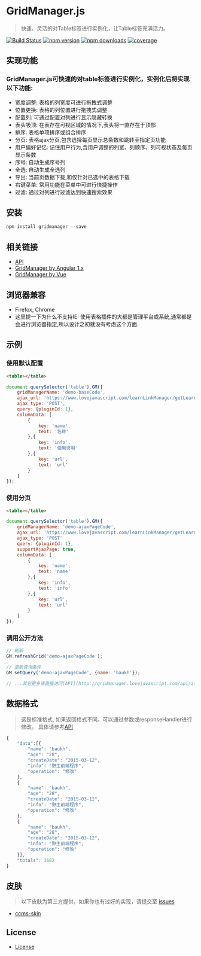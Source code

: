 # GridManager.js
> 快速、灵活的对Table标签进行实例化，让Table标签充满活力。

[![Build Status](https://travis-ci.org/baukh789/GridManager.svg?branch=master&style=flat-square)](https://travis-ci.org/baukh789/GridManager)
[![npm version](https://img.shields.io/npm/v/gridmanager.svg?style=flat-square)](https://www.npmjs.com/package/gridmanager)
[![npm downloads](https://img.shields.io/npm/dt/gridmanager.svg?style=flat-square)](https://www.npmjs.com/package/gridmanager)
[![coverage](https://img.shields.io/codecov/c/github/baukh789/GridManager.svg?style=flat-square)](https://codecov.io/gh/baukh789/GridManager)

## 实现功能
### GridManager.js可快速的对table标签进行实例化，实例化后将实现以下功能:

- 宽度调整: 表格的列宽度可进行拖拽式调整
- 位置更换: 表格的列位置进行拖拽式调整
- 配置列: 可通过配置对列进行显示隐藏转换
- 表头吸顶: 在表存在可视区域的情况下,表头将一直存在于顶部
- 排序: 表格单项排序或组合排序
- 分页: 表格ajax分页,包含选择每页显示总条数和跳转至指定页功能
- 用户偏好记忆: 记住用户行为,含用户调整的列宽、列顺序、列可视状态及每页显示条数
- 序号: 自动生成序号列
- 全选: 自动生成全选列
- 导出: 当前页数据下载,和仅针对已选中的表格下载
- 右键菜单: 常用功能在菜单中可进行快捷操作
- 过滤: 通过对列进行过滤达到快速搜索效果

## 安装
```javascript
npm install gridmanager --save
```

## 相关链接
- [API](http://gridmanager.lovejavascript.com/api/index.html)
- [GridManager by Angular 1.x](https://github.com/baukh789/GridManager-Angular-1.x)
- [GridManager by Vue](https://github.com/baukh789/GridManager-Vue)

## 浏览器兼容
- Firefox, Chrome
- 这里提一下为什么不支持IE: 使用表格插件的大都是管理平台或系统,通常都是会进行浏览器指定,所以设计之初就没有考虑这个方面.

## 示例
### 使用默认配置
```html
<table></table>
```
```javascript
document.querySelector('table').GM({
	gridManagerName: 'demo-baseCode',
    ajax_url: 'https://www.lovejavascript.com/learnLinkManager/getLearnLinkList',
    ajax_type: 'POST',
    query: {pluginId: 1},
    columnData: [
        {
            key: 'name',
            text: '名称'
        },{
            key: 'info',
            text: '使用说明'
        },{
            key: 'url',
            text: 'url'
        }
    ]
});
```

### 使用分页
```html
<table></table>
```
```javascript
document.querySelector('table').GM({
	gridManagerName: 'demo-ajaxPageCode',
    ajax_url: 'https://www.lovejavascript.com/learnLinkManager/getLearnLinkList',
    ajax_type: 'POST'
    query: {pluginId: 1},
    supportAjaxPage: true,
    columnData: [
        {
            key: 'name',
            text: 'name'
        },{
            key: 'info',
            text: 'info'
        },{
            key: 'url',
            text: 'url'
        }
    ]
});
```

### 调用公开方法
```javascript
// 刷新
GM.refreshGrid('demo-ajaxPageCode');

// 更新查询条件
GM.setQuery('demo-ajaxPageCode', {name: 'baukh'});

// ...其它更多请直接访问[API](http://gridmanager.lovejavascript.com/api/index.html)
```

## 数据格式
> 这是标准格式, 如果返回格式不同。可以通过参数或responseHandler进行修改。 具体请参考[API](http://gridmanager.lovejavascript.com/api/index.html#responseHandler)

```javascript
{
    "data":[{
        "name": "baukh",
        "age": "28",
        "createDate": "2015-03-12",
        "info": "野生前端程序",
        "operation": "修改"
    },
    {
        "name": "baukh",
        "age": "28",
        "createDate": "2015-03-12",
        "info": "野生前端程序",
        "operation": "修改"
    },
    {
        "name": "baukh",
        "age": "28",
        "createDate": "2015-03-12",
        "info": "野生前端程序",
        "operation": "修改"
    }],
    "totals": 1682
}
```

## 皮肤
> 以下皮肤为第三方提供，如果你也有过好的实现，请提交至 [issues](https://github.com/baukh789/GridManager/issues)

- [ccms-skin](https://github.com/BoWang816/GridManager-ccms-skin)

## License
- [License](/LICENSE)

